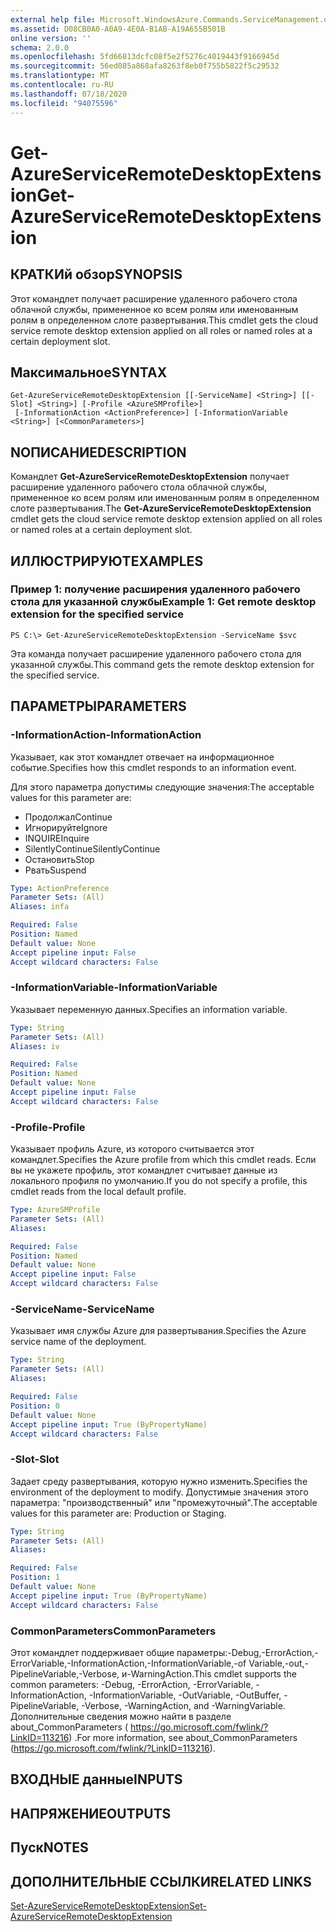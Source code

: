 ```yaml
---
external help file: Microsoft.WindowsAzure.Commands.ServiceManagement.dll-Help.xml
ms.assetid: D08CB0A0-A0A9-4E0A-B1AB-A19A655B501B
online version: ''
schema: 2.0.0
ms.openlocfilehash: 5fd66813dcfc08f5e2f5276c4019443f9166945d
ms.sourcegitcommit: 56ed085a868afa8263f8eb0f755b5822f5c29532
ms.translationtype: MT
ms.contentlocale: ru-RU
ms.lasthandoff: 07/18/2020
ms.locfileid: "94075596"
---
```

# <span data-ttu-id="12bc2-101">Get-AzureServiceRemoteDesktopExtension</span><span class="sxs-lookup"><span data-stu-id="12bc2-101">Get-AzureServiceRemoteDesktopExtension</span></span>

## <span data-ttu-id="12bc2-102">КРАТКИй обзор</span><span class="sxs-lookup"><span data-stu-id="12bc2-102">SYNOPSIS</span></span>
<span data-ttu-id="12bc2-103">Этот командлет получает расширение удаленного рабочего стола облачной службы, примененное ко всем ролям или именованным ролям в определенном слоте развертывания.</span><span class="sxs-lookup"><span data-stu-id="12bc2-103">This cmdlet gets the cloud service remote desktop extension applied on all roles or named roles at a certain deployment slot.</span></span>

## <span data-ttu-id="12bc2-104">Максимальное</span><span class="sxs-lookup"><span data-stu-id="12bc2-104">SYNTAX</span></span>

```
Get-AzureServiceRemoteDesktopExtension [[-ServiceName] <String>] [[-Slot] <String>] [-Profile <AzureSMProfile>]
 [-InformationAction <ActionPreference>] [-InformationVariable <String>] [<CommonParameters>]
```

## <span data-ttu-id="12bc2-105">NОПИСАНИЕ</span><span class="sxs-lookup"><span data-stu-id="12bc2-105">DESCRIPTION</span></span>
<span data-ttu-id="12bc2-106">Командлет **Get-AzureServiceRemoteDesktopExtension** получает расширение удаленного рабочего стола облачной службы, примененное ко всем ролям или именованным ролям в определенном слоте развертывания.</span><span class="sxs-lookup"><span data-stu-id="12bc2-106">The **Get-AzureServiceRemoteDesktopExtension** cmdlet gets the cloud service remote desktop extension applied on all roles or named roles at a certain deployment slot.</span></span>

## <span data-ttu-id="12bc2-107">ИЛЛЮСТРИРУЮТ</span><span class="sxs-lookup"><span data-stu-id="12bc2-107">EXAMPLES</span></span>

### <span data-ttu-id="12bc2-108">Пример 1: получение расширения удаленного рабочего стола для указанной службы</span><span class="sxs-lookup"><span data-stu-id="12bc2-108">Example 1: Get remote desktop extension for the specified service</span></span>
```
PS C:\> Get-AzureServiceRemoteDesktopExtension -ServiceName $svc
```

<span data-ttu-id="12bc2-109">Эта команда получает расширение удаленного рабочего стола для указанной службы.</span><span class="sxs-lookup"><span data-stu-id="12bc2-109">This command gets the remote desktop extension for the specified service.</span></span>

## <span data-ttu-id="12bc2-110">ПАРАМЕТРЫ</span><span class="sxs-lookup"><span data-stu-id="12bc2-110">PARAMETERS</span></span>

### <span data-ttu-id="12bc2-111">-InformationAction</span><span class="sxs-lookup"><span data-stu-id="12bc2-111">-InformationAction</span></span>
<span data-ttu-id="12bc2-112">Указывает, как этот командлет отвечает на информационное событие.</span><span class="sxs-lookup"><span data-stu-id="12bc2-112">Specifies how this cmdlet responds to an information event.</span></span>

<span data-ttu-id="12bc2-113">Для этого параметра допустимы следующие значения:</span><span class="sxs-lookup"><span data-stu-id="12bc2-113">The acceptable values for this parameter are:</span></span>

- <span data-ttu-id="12bc2-114">Продолжал</span><span class="sxs-lookup"><span data-stu-id="12bc2-114">Continue</span></span>
- <span data-ttu-id="12bc2-115">Игнорируйте</span><span class="sxs-lookup"><span data-stu-id="12bc2-115">Ignore</span></span>
- <span data-ttu-id="12bc2-116">INQUIRE</span><span class="sxs-lookup"><span data-stu-id="12bc2-116">Inquire</span></span>
- <span data-ttu-id="12bc2-117">SilentlyContinue</span><span class="sxs-lookup"><span data-stu-id="12bc2-117">SilentlyContinue</span></span>
- <span data-ttu-id="12bc2-118">Остановить</span><span class="sxs-lookup"><span data-stu-id="12bc2-118">Stop</span></span>
- <span data-ttu-id="12bc2-119">Рвать</span><span class="sxs-lookup"><span data-stu-id="12bc2-119">Suspend</span></span>

```yaml
Type: ActionPreference
Parameter Sets: (All)
Aliases: infa

Required: False
Position: Named
Default value: None
Accept pipeline input: False
Accept wildcard characters: False
```

### <span data-ttu-id="12bc2-120">-InformationVariable</span><span class="sxs-lookup"><span data-stu-id="12bc2-120">-InformationVariable</span></span>
<span data-ttu-id="12bc2-121">Указывает переменную данных.</span><span class="sxs-lookup"><span data-stu-id="12bc2-121">Specifies an information variable.</span></span>

```yaml
Type: String
Parameter Sets: (All)
Aliases: iv

Required: False
Position: Named
Default value: None
Accept pipeline input: False
Accept wildcard characters: False
```

### <span data-ttu-id="12bc2-122">-Profile</span><span class="sxs-lookup"><span data-stu-id="12bc2-122">-Profile</span></span>
<span data-ttu-id="12bc2-123">Указывает профиль Azure, из которого считывается этот командлет.</span><span class="sxs-lookup"><span data-stu-id="12bc2-123">Specifies the Azure profile from which this cmdlet reads.</span></span>
<span data-ttu-id="12bc2-124">Если вы не укажете профиль, этот командлет считывает данные из локального профиля по умолчанию.</span><span class="sxs-lookup"><span data-stu-id="12bc2-124">If you do not specify a profile, this cmdlet reads from the local default profile.</span></span>

```yaml
Type: AzureSMProfile
Parameter Sets: (All)
Aliases: 

Required: False
Position: Named
Default value: None
Accept pipeline input: False
Accept wildcard characters: False
```

### <span data-ttu-id="12bc2-125">-ServiceName</span><span class="sxs-lookup"><span data-stu-id="12bc2-125">-ServiceName</span></span>
<span data-ttu-id="12bc2-126">Указывает имя службы Azure для развертывания.</span><span class="sxs-lookup"><span data-stu-id="12bc2-126">Specifies the Azure service name of the deployment.</span></span>

```yaml
Type: String
Parameter Sets: (All)
Aliases: 

Required: False
Position: 0
Default value: None
Accept pipeline input: True (ByPropertyName)
Accept wildcard characters: False
```

### <span data-ttu-id="12bc2-127">-Slot</span><span class="sxs-lookup"><span data-stu-id="12bc2-127">-Slot</span></span>
<span data-ttu-id="12bc2-128">Задает среду развертывания, которую нужно изменить.</span><span class="sxs-lookup"><span data-stu-id="12bc2-128">Specifies the environment of the deployment to modify.</span></span>
<span data-ttu-id="12bc2-129">Допустимые значения этого параметра: "производственный" или "промежуточный".</span><span class="sxs-lookup"><span data-stu-id="12bc2-129">The acceptable values for this parameter are: Production or Staging.</span></span>

```yaml
Type: String
Parameter Sets: (All)
Aliases: 

Required: False
Position: 1
Default value: None
Accept pipeline input: True (ByPropertyName)
Accept wildcard characters: False
```

### <span data-ttu-id="12bc2-130">CommonParameters</span><span class="sxs-lookup"><span data-stu-id="12bc2-130">CommonParameters</span></span>
<span data-ttu-id="12bc2-131">Этот командлет поддерживает общие параметры:-Debug,-ErrorAction,-ErrorVariable,-InformationAction,-InformationVariable,-of Variable,-out,-PipelineVariable,-Verbose, и-WarningAction.</span><span class="sxs-lookup"><span data-stu-id="12bc2-131">This cmdlet supports the common parameters: -Debug, -ErrorAction, -ErrorVariable, -InformationAction, -InformationVariable, -OutVariable, -OutBuffer, -PipelineVariable, -Verbose, -WarningAction, and -WarningVariable.</span></span> <span data-ttu-id="12bc2-132">Дополнительные сведения можно найти в разделе about_CommonParameters ( https://go.microsoft.com/fwlink/?LinkID=113216) .</span><span class="sxs-lookup"><span data-stu-id="12bc2-132">For more information, see about_CommonParameters (https://go.microsoft.com/fwlink/?LinkID=113216).</span></span>

## <span data-ttu-id="12bc2-133">ВХОДНЫЕ данные</span><span class="sxs-lookup"><span data-stu-id="12bc2-133">INPUTS</span></span>

## <span data-ttu-id="12bc2-134">НАПРЯЖЕНИЕ</span><span class="sxs-lookup"><span data-stu-id="12bc2-134">OUTPUTS</span></span>

## <span data-ttu-id="12bc2-135">Пуск</span><span class="sxs-lookup"><span data-stu-id="12bc2-135">NOTES</span></span>

## <span data-ttu-id="12bc2-136">ДОПОЛНИТЕЛЬНЫЕ ССЫЛКИ</span><span class="sxs-lookup"><span data-stu-id="12bc2-136">RELATED LINKS</span></span>

[<span data-ttu-id="12bc2-137">Set-AzureServiceRemoteDesktopExtension</span><span class="sxs-lookup"><span data-stu-id="12bc2-137">Set-AzureServiceRemoteDesktopExtension</span></span>](./Set-AzureServiceRemoteDesktopExtension.md)


